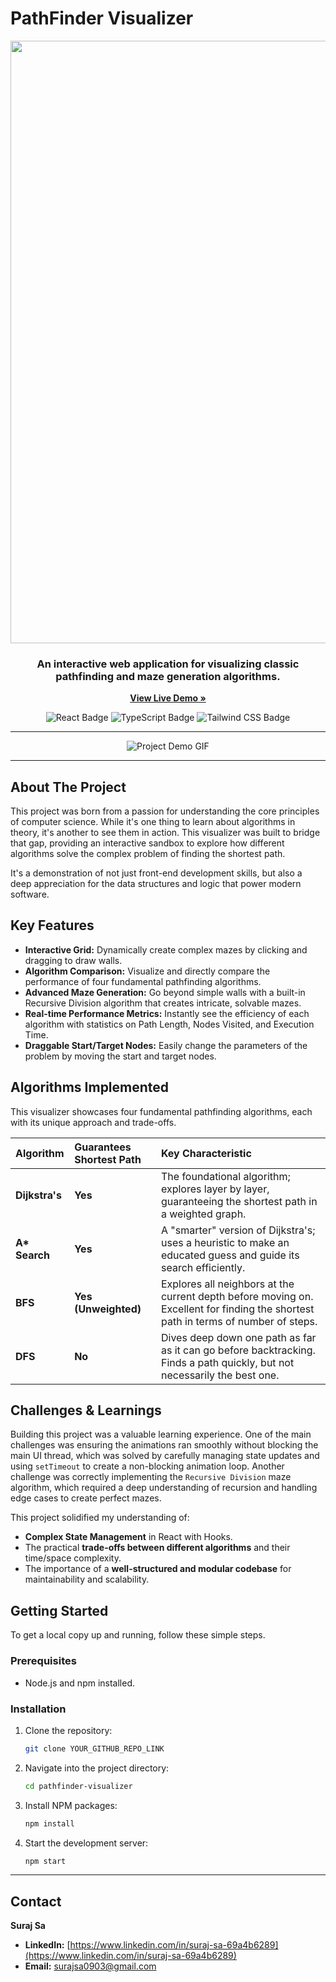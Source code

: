 # PathFinder Visualizer

<p align="center">
 <img width="1889" height="964" alt="image" src="https://github.com/user-attachments/assets/ea268891-616b-4f87-911c-082d6675858a" />

</p>

<h3 align="center">
  An interactive web application for visualizing classic pathfinding and maze generation algorithms.
</h3>

<p align="center">
  <strong><a href="https://pathfinder-visualizer-suraj.netlify.app/">View Live Demo »</a></strong>
</p>

<p align="center">
  <img src="https://img.shields.io/badge/React-20232A?style=for-the-badge&logo=react&logoColor=61DAFB" alt="React Badge">
  <img src="https://img.shields.io/badge/TypeScript-007ACC?style=for-the-badge&logo=typescript&logoColor=white" alt="TypeScript Badge">
  <img src="https://img.shields.io/badge/Tailwind_CSS-38B2AC?style=for-the-badge&logo=tailwind-css&logoColor=white" alt="Tailwind CSS Badge">
</p>

---

<!-- **IMPORTANT**: To create a GIF, use a free tool like ScreenToGif or Giphy Capture to record your screen while you use the app. Then, upload the GIF to your README's folder and change the link below. -->
<p align="center">
  <img src="https://i.imgur.com/your-demo-gif.gif" alt="Project Demo GIF">
</p>

---

## About The Project

This project was born from a passion for understanding the core principles of computer science. While it's one thing to learn about algorithms in theory, it's another to see them in action. This visualizer was built to bridge that gap, providing an interactive sandbox to explore how different algorithms solve the complex problem of finding the shortest path.

It's a demonstration of not just front-end development skills, but also a deep appreciation for the data structures and logic that power modern software.

## Key Features

* **Interactive Grid:** Dynamically create complex mazes by clicking and dragging to draw walls.
* **Algorithm Comparison:** Visualize and directly compare the performance of four fundamental pathfinding algorithms.
* **Advanced Maze Generation:** Go beyond simple walls with a built-in Recursive Division algorithm that creates intricate, solvable mazes.
* **Real-time Performance Metrics:** Instantly see the efficiency of each algorithm with statistics on Path Length, Nodes Visited, and Execution Time.
* **Draggable Start/Target Nodes:** Easily change the parameters of the problem by moving the start and target nodes.

## Algorithms Implemented

This visualizer showcases four fundamental pathfinding algorithms, each with its unique approach and trade-offs.

| Algorithm      | Guarantees Shortest Path | Key Characteristic                                                                                      |
| :------------- | :----------------------- | :------------------------------------------------------------------------------------------------------ |
| **Dijkstra's** | **Yes** | The foundational algorithm; explores layer by layer, guaranteeing the shortest path in a weighted graph.  |
| **A\* Search** | **Yes** | A "smarter" version of Dijkstra's; uses a heuristic to make an educated guess and guide its search efficiently. |
| **BFS** | **Yes (Unweighted)** | Explores all neighbors at the current depth before moving on. Excellent for finding the shortest path in terms of number of steps. |
| **DFS** | **No** | Dives deep down one path as far as it can go before backtracking. Finds a path quickly, but not necessarily the best one. |

## Challenges & Learnings

Building this project was a valuable learning experience. One of the main challenges was ensuring the animations ran smoothly without blocking the main UI thread, which was solved by carefully managing state updates and using `setTimeout` to create a non-blocking animation loop. Another challenge was correctly implementing the `Recursive Division` maze algorithm, which required a deep understanding of recursion and handling edge cases to create perfect mazes.

This project solidified my understanding of:
* **Complex State Management** in React with Hooks.
* The practical **trade-offs between different algorithms** and their time/space complexity.
* The importance of a **well-structured and modular codebase** for maintainability and scalability.

## Getting Started

To get a local copy up and running, follow these simple steps.

### Prerequisites

* Node.js and npm installed.

### Installation

1.  Clone the repository:
    ```sh
    git clone YOUR_GITHUB_REPO_LINK
    ```
2.  Navigate into the project directory:
    ```sh
    cd pathfinder-visualizer
    ```
3.  Install NPM packages:
    ```sh
    npm install
    ```
4.  Start the development server:
    ```sh
    npm start
    ```

---

## Contact

**Suraj Sa**

* **LinkedIn:** [https://www.linkedin.com/in/suraj-sa-69a4b6289](https://www.linkedin.com/in/suraj-sa-69a4b6289)
* **Email:** [surajsa0903@gmail.com](mailto:surajsa0903@gmail.com)
